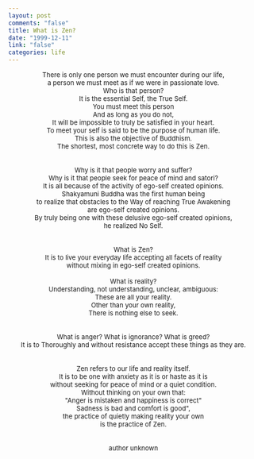 ```yaml
--- 
layout: post
comments: "false"
title: What is Zen?
date: "1999-12-11"
link: "false"
categories: life
---
```

<div align="center" >
<font size="-1">
There is only one person we must encounter during our life, <br />
a person we must meet as if we were in passionate love.<br />
Who is that person?<br />
It is the essential Self, the True Self.<br />
You must meet this person<br />
And as long as you do not,<br />
It will be impossible to truly be satisfied in your heart.<br />
To meet your self is said to be the purpose of human life.<br />
This is also the objective of Buddhism.<br />
The shortest, most concrete way to do this is Zen.<br />
<br /><br />
Why is it that people worry and suffer?<br />
Why is it that people seek for peace of mind and satori?<br />
It is all because of the activity of ego-self created opinions.<br />
Shakyamuni Buddha was the first human being<br />
to realize that obstacles to the Way of reaching True Awakening<br />
are ego-self created opinions.<br />
By truly being one with these delusive ego-self created opinions,<br />
he realized No Self.<br />
<br /><br />
What is Zen?<br />
It is to live your everyday life accepting all facets of reality<br />
without mixing in ego-self created opinions.<br />
<br />
What is reality?<br />
Understanding, not understanding, unclear, ambiguous:<br />
These are all your reality.<br />
Other than your own reality,<br />
There is nothing else to seek.<br />
<br /><br />
What is anger? What is ignorance? What is greed?<br />
It is to Thoroughly and without resistance accept these things as they are.<br />
<br /><br />
Zen refers to our life and reality itself.<br />
It is to be one with anxiety as it is or haste as it is<br />
without seeking for peace of mind or a quiet condition.<br />
Without thinking on your own that:<br />
"Anger is mistaken and happiness is correct"<br />
Sadness is bad and comfort is good",<br />
the practice of quietly making reality your own<br />
is the practice of Zen.<br />
<br />
<br />
author unknown
</font>
</div>
